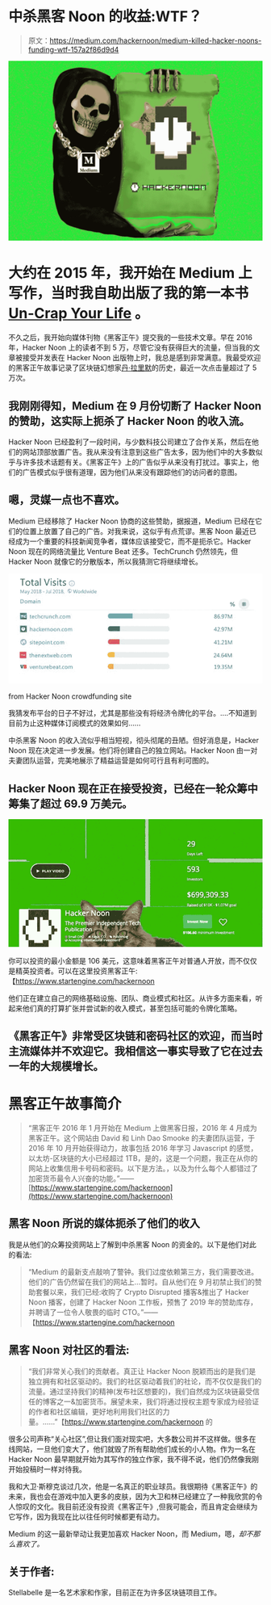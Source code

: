 # 中杀黑客 Noon 的收益:WTF？

> 原文：<https://medium.com/hackernoon/medium-killed-hacker-noons-funding-wtf-157a2f86d9d4>

![](img/f50e26301929d64a068615e079eeadc7.png)

# 大约在 2015 年，我开始在 Medium 上写作，当时我自助出版了我的第一本书 [Un-Crap Your Life](https://www.amazon.com/Crap-Your-Life-Navigating-Situations-ebook/dp/B017PBLZPA) 。

不久之后，我开始向媒体刊物《黑客正午》提交我的一些技术文章。早在 2016 年，Hacker Noon 上的读者不到 5 万，尽管它没有获得巨大的流量，但当我的文章被接受并发表在 Hacker Noon 出版物上时，我总是感到非常满意。我最受欢迎的黑客正午故事记录了区块链幻想家[丹·拉里默](https://hackernoon.com/dan-larimer-visionary-programmer-of-bitshares-steem-and-eos-7e6d94b241d7)的历史，最近一次点击量超过了 5 万次。

## 我刚刚得知，Medium 在 9 月份切断了 Hacker Noon 的赞助，这实际上扼杀了 Hacker Noon 的收入流。

Hacker Noon 已经盈利了一段时间，与少数科技公司建立了合作关系，然后在他们的网站顶部放置广告。我从来没有注意到这些广告太多，因为他们中的大多数似乎与许多技术话题有关。《黑客正午》上的广告似乎从来没有打扰过。事实上，他们的广告模式似乎很有道理，因为他们从来没有跟踪他们的访问者的意图。

## 嗯，灵媒一点也不喜欢。

Medium 已经移除了 Hacker Noon 协商的这些赞助，据报道，Medium 已经在它们的位置上放置了自己的广告。对我来说，这似乎有点荒谬。黑客 Noon 最近已经成为一个重要的科技新闻竞争者，媒体应该接受它，而不是扼杀它。Hacker Noon 现在的网络流量比 Venture Beat 还多。TechCrunch 仍然领先，但 Hacker Noon 就像它的分散版本，所以我猜测它将继续增长。

![](img/a1cc7958291be9cc806258b970759d27.png)

from Hacker Noon crowdfunding site

我猜发布平台的日子不好过，尤其是那些没有将经济令牌化的平台。….不知道到目前为止这种媒体订阅模式的效果如何……

中杀黑客 Noon 的收入流似乎相当短视，彻头彻尾的丑陋。但好消息是，Hacker Noon 现在决定进一步发展。他们将创建自己的独立网站。Hacker Noon 由一对夫妻团队运营，完美地展示了精益运营是如何可行且有利可图的。

## Hacker Noon 现在正在接受投资，已经在一轮众筹中筹集了超过 69.9 万美元。

![](img/c8f9ba9a7cc25735106a0b66adfa3238.png)

你可以投资的最小金额是 106 美元，这意味着黑客正午对普通人开放，而不仅仅是精英投资者。可以在这里投资黑客正午:【https://www.startengine.com/hackernoon 

他们正在建立自己的网络基础设施、团队、商业模式和社区。从许多方面来看，听起来他们真的打算扩张并尝试新的收入模式，甚至包括可能的令牌化策略。

## 《黑客正午》非常受区块链和密码社区的欢迎，而当时主流媒体并不欢迎它。我相信这一事实导致了它在过去一年的大规模增长。

# 黑客正午故事简介

> “黑客正午 2016 年 1 月开始在 Medium 上做黑客日报，2016 年 4 月成为黑客正午。这个网站由 David 和 Linh Dao Smooke 的夫妻团队运营，于 2016 年 10 月开始获得动力，故事包括 2016 年学习 Javascript 的感觉，以太坊-区块链的大小已经超过 1TB，是的，这是一个问题，我正在从你的网站上收集信用卡号码和密码。以下是方法。，以及为什么每个人都错过了加密货币最令人兴奋的功能。”——[https://www.startengine.com/hackernoon](https://www.startengine.com/hackernoon)

## 黑客 Noon 所说的媒体扼杀了他们的收入

我是从他们的众筹投资网站上了解到中杀黑客 Noon 的资金的。以下是他们对此的看法:

> “Medium 的最新支点敲响了警钟。我们过度依赖第三方，我们需要改进。他们的广告仍然留在我们的网站上…暂时。自从他们在 9 月初禁止我们的赞助套餐以来，我们已经:收购了 Crypto Disrupted 播客&推出了 Hacker Noon 播客，创建了 Hacker Noon 工作板，预售了 2019 年的赞助库存，并聘请了一位令人敬畏的临时 CTO。”——【https://www.startengine.com/hackernoon 

## 黑客 Noon 对社区的看法:

> “我们非常关心我们的贡献者。真正让 Hacker Noon 脱颖而出的是我们是独立拥有和社区驱动的。我们的社区驱动着我们的社论，而不仅仅是我们的流量。通过坚持我们的精神(发布社区想要的)，我们自然成为区块链最受信任的博客之一&加密货币。展望未来，我们将通过授权主题专家成为经验证的作者和社区编辑，更好地利用我们社区的力量。……”【https://www.startengine.com/hackernoon 的 

很多公司声称“关心社区”,但让我们面对现实吧，大多数公司并不这样做。很多在线网站，一旦他们变大了，他们就毁了所有帮助他们成长的小人物。作为一名在 Hacker Noon 最早期就开始为其写作的独立作家，我不得不说，他们仍然像我刚开始投稿时一样对待我。

我和大卫·斯穆克谈过几次，他是一名真正的职业球员。我很期待《黑客正午》的未来，我也会在游戏中加入更多的皮肤，因为大卫和林已经建立了一种我欣赏的令人惊叹的文化。我目前还没有投资《黑客正午》,但我可能会，而且肯定会继续为它写作，因为我现在比以往任何时候都更有动力。

Medium 的这一最新举动让我更加喜欢 Hacker Noon，而 Medium，嗯，*却不那么喜欢了。*

## 关于作者:

Stellabelle 是一名艺术家和作家，目前正在为许多区块链项目工作。
